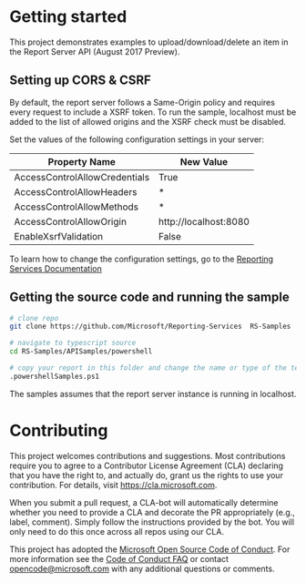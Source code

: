 # Getting started
This project demonstrates examples to upload/download/delete an item in the Report Server API (August 2017 Preview). 

## Setting up CORS & CSRF
By default, the report server follows a Same-Origin policy and requires every request to include a XSRF token. To run the sample, localhost must be added to the list of allowed origins and the XSRF check must be disabled.

Set the values of the following configuration settings in your server:

|Property Name| New Value|
|-------------|----------|
|AccessControlAllowCredentials|True|
|AccessControlAllowHeaders|*|
|AccessControlAllowMethods|*|
|AccessControlAllowOrigin|http://localhost:8080|
|EnableXsrfValidation|False|

To learn how to change the configuration settings, go to the [Reporting Services Documentation](https://docs.microsoft.com/en-us/sql/reporting-services/tools/server-properties-advanced-page-reporting-services)

## Getting the source code and running the sample
```bash
# clone repo
git clone https://github.com/Microsoft/Reporting-Services  RS-Samples

# navigate to typescript source
cd RS-Samples/APISamples/powershell

# copy your report in this folder and change the name or type of the test report in powershellSamples.ps1
.powershellSamples.ps1
```
The samples assumes that the report server instance is running in localhost.
# Contributing

This project welcomes contributions and suggestions.  Most contributions require you to agree to a
Contributor License Agreement (CLA) declaring that you have the right to, and actually do, grant us
the rights to use your contribution. For details, visit https://cla.microsoft.com.

When you submit a pull request, a CLA-bot will automatically determine whether you need to provide
a CLA and decorate the PR appropriately (e.g., label, comment). Simply follow the instructions
provided by the bot. You will only need to do this once across all repos using our CLA.

This project has adopted the [Microsoft Open Source Code of Conduct](https://opensource.microsoft.com/codeofconduct/).
For more information see the [Code of Conduct FAQ](https://opensource.microsoft.com/codeofconduct/faq/) or
contact [opencode@microsoft.com](mailto:opencode@microsoft.com) with any additional questions or comments.